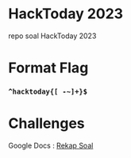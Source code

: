 # HackToday 2023
repo soal HackToday 2023

# Format Flag
### `^hacktoday{[ -~]+}$` ###

# Challenges
Google Docs : [Rekap Soal](https://docs.google.com/document/d/1Jkl5ULk40FsfhADBwwzSAZdu2R5L2Sa29-jTCr5_meM/edit?usp=sharing)
